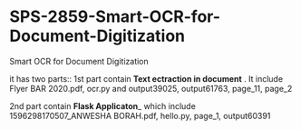 # SPS-2859-Smart-OCR-for-Document-Digitization
Smart OCR for Document Digitization

it has two parts::
1st part contain __Text ectraction in document__ . It include Flyer BAR 2020.pdf, ocr.py and output39025, output61763, page_11, page_2

2nd part contain __Flask Applicaton___ which include 1596298170507_ANWESHA BORAH.pdf, hello.py, page_1, output60391
